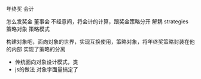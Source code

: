 年终奖 会计

怎么发奖金  董事会
不经意间，将会计的计算，跟奖金策略分开
解耦
strategies 策略对象
策略模式


构建对象吧，面向对象的世界，实现互换使用，策略对象，将年终奖策略封装在他的内部 实现了策略的分离
- 传统面向对象设计模式，类
- js的做法 对象字面量搞定了